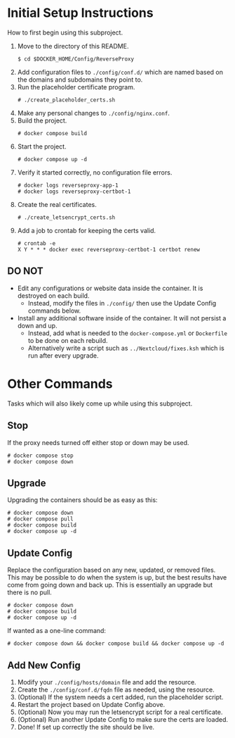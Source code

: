 # Initial Setup Instructions
How to first begin using this subproject.
1. Move to the directory of this README.
    ```
    $ cd $DOCKER_HOME/Config/ReverseProxy
    ```
1. Add configuration files to `./config/conf.d/` which are named based on the domains and subdomains they point to.
1. Run the placeholder certificate program.
    ```
    # ./create_placeholder_certs.sh
    ```
1. Make any personal changes to `./config/nginx.conf`.
1. Build the project.
    ```
    # docker compose build
    ```
1. Start the project.
    ```
    # docker compose up -d
    ```
1. Verify it started correctly, no configuration file errors.
    ```
    # docker logs reverseproxy-app-1
    # docker logs reverseproxy-certbot-1
    ```
1. Create the real certificates.
    ```
    # ./create_letsencrypt_certs.sh
    ```
1. Add a job to crontab for keeping the certs valid.
    ```
    # crontab -e
    X Y * * * docker exec reverseproxy-certbot-1 certbot renew
    ```

## DO NOT
* Edit any configurations or website data inside the container. It is destroyed on each build.
    * Instead, modify the files in `./config/` then use the Update Config commands below.
* Install any additional software inside of the container. It will not persist a down and up.
    * Instead, add what is needed to the `docker-compose.yml` or `Dockerfile` to be done on each rebuild.
    * Alternatively write a script such as `../Nextcloud/fixes.ksh` which is run after every upgrade.

# Other Commands
Tasks which will also likely come up while using this subproject.

## Stop
If the proxy needs turned off either stop or down may be used.
```
# docker compose stop
# docker compose down
```

## Upgrade
Upgrading the containers should be as easy as this:
```
# docker compose down
# docker compose pull
# docker compose build
# docker compose up -d
```

## Update Config
Replace the configuration based on any new, updated, or removed files.
This may be possible to do when the system is up, but the best results have come from going down and back up.
This is essentially an upgrade but there is no pull.
```
# docker compose down
# docker compose build
# docker compose up -d
```
If wanted as a one-line command:
```
# docker compose down && docker compose build && docker compose up -d
```

## Add New Config
1. Modify your `./config/hosts/domain` file and add the resource.
1. Create the `./config/conf.d/fqdn` file as needed, using the resource.
1. (Optional) If the system needs a cert added, run the placeholder script.
1. Restart the project based on Update Config above.
1. (Optional) Now you may run the letsencrypt script for a real certificate.
1. (Optional) Run another Update Config to make sure the certs are loaded.
1. Done! If set up correctly the site should be live.
